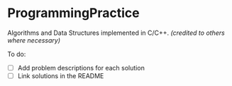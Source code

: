 # ProgrammingPractice
Algorithms and Data Structures implemented in C/C++. _(credited to others where necessary)_

To do: 
- [ ] Add problem descriptions for each solution
- [ ] Link solutions in the README
